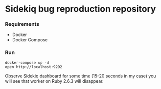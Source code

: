 # Sidekiq bug reproduction repository

### Requirements

 - Docker
 - Docker Compose

 ### Run

 ```
 docker-compose up -d
 open http://localhost:9292
 ```

 Observe Sidekiq dashboard for some time (15-20 seconds in my case) you will see that worker on Ruby 2.6.3 will disappear.
